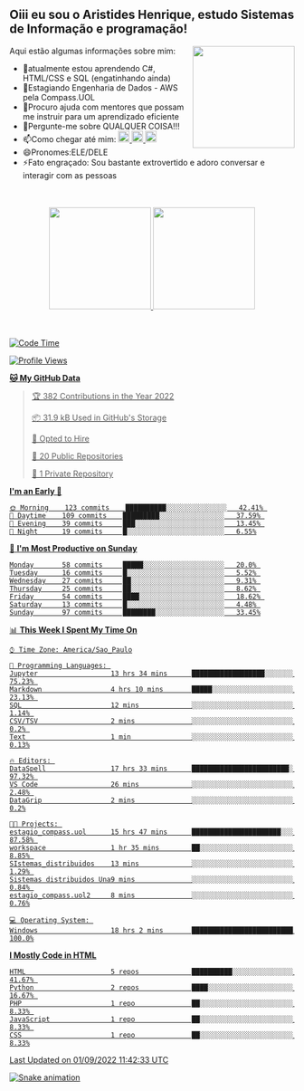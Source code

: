 ## Oiii eu sou o Aristides Henrique, estudo Sistemas de Informação e programação!

<div >
Aqui estão algumas informações sobre mim:<img align="right" height="180em" src="https://user-images.githubusercontent.com/97318481/177042589-45d62122-82a9-4a32-b3a7-87b322825b2f.png">
</div>

- 🌱atualmente estou aprendendo C#, HTML/CSS e SQL (engatinhando ainda)
- 👯Estagiando Engenharia de Dados - AWS pela Compass.UOL
- 🤔Procuro ajuda com mentores que possam me instruir para um aprendizado eficiente
- 💬Pergunte-me sobre QUALQUER COISA!!!
- 📫Como chegar até mim:
  <a href="https://www.instagram.com/aryhenry/" target="_blank">
  <img src="https://img.shields.io/badge/-Instagram-%23E4405F?style=for-the-badge&logo=instagram&logoColor=black" height="20px">
  </a>
  <a href="https://www.linkedin.com/in/aristides-henrique/" target="_blank">
  <img src="https://img.shields.io/badge/-LinkedIn-%230077B5?style=for-the-badge&logo=linkedin&logoColor=black" height="20px">
  </a> 
  <a href="mailto:arihenriqueuna@gmail.com">
  <img src="https://img.shields.io/badge/-Gmail-%23333?style=for-the-badge&logo=gmail&logoColor=white" height="20px">
  </a>
- 😄Pronomes:ELE/DELE
- ⚡Fato engraçado: Sou bastante extrovertido e adoro conversar e interagir com as pessoas
<br/>
<br/>
<div align="center">
  <a href="https://github.com/arihenrique">
  <img height="180em" src="https://github-readme-stats.vercel.app/api?username=arihenrique&show_icons=true&theme=dracula&include_all_commits=true&count_private=true"/>
  <img height="180em" src="https://github-readme-stats.vercel.app/api/top-langs/?username=arihenrique&layout=compact&langs_count=7&theme=dracula"/>
</div><br/><br/>

<!--START_SECTION:waka-->
![Code Time](http://img.shields.io/badge/Code%20Time-83%20hrs%2034%20mins-blue)

![Profile Views](http://img.shields.io/badge/Profile%20Views-123-blue)

**🐱 My GitHub Data** 

> 🏆 382 Contributions in the Year 2022
 > 
> 📦 31.9 kB Used in GitHub's Storage 
 > 
> 💼 Opted to Hire
 > 
> 📜 20 Public Repositories 
 > 
> 🔑 1 Private Repository 
 > 
**I'm an Early 🐤** 

```text
🌞 Morning    123 commits    ██████████░░░░░░░░░░░░░░░   42.41% 
🌇 Daytime    109 commits    █████████░░░░░░░░░░░░░░░░   37.59% 
🌃 Evening    39 commits     ███░░░░░░░░░░░░░░░░░░░░░░   13.45% 
🌙 Night      19 commits     █░░░░░░░░░░░░░░░░░░░░░░░░   6.55%

```
📅 **I'm Most Productive on Sunday** 

```text
Monday       58 commits     █████░░░░░░░░░░░░░░░░░░░░   20.0% 
Tuesday      16 commits     █░░░░░░░░░░░░░░░░░░░░░░░░   5.52% 
Wednesday    27 commits     ██░░░░░░░░░░░░░░░░░░░░░░░   9.31% 
Thursday     25 commits     ██░░░░░░░░░░░░░░░░░░░░░░░   8.62% 
Friday       54 commits     ████░░░░░░░░░░░░░░░░░░░░░   18.62% 
Saturday     13 commits     █░░░░░░░░░░░░░░░░░░░░░░░░   4.48% 
Sunday       97 commits     ████████░░░░░░░░░░░░░░░░░   33.45%

```


📊 **This Week I Spent My Time On** 

```text
⌚︎ Time Zone: America/Sao_Paulo

💬 Programming Languages: 
Jupyter                  13 hrs 34 mins      ██████████████████░░░░░░░   75.23% 
Markdown                 4 hrs 10 mins       █████░░░░░░░░░░░░░░░░░░░░   23.13% 
SQL                      12 mins             ░░░░░░░░░░░░░░░░░░░░░░░░░   1.14% 
CSV/TSV                  2 mins              ░░░░░░░░░░░░░░░░░░░░░░░░░   0.2% 
Text                     1 min               ░░░░░░░░░░░░░░░░░░░░░░░░░   0.13%

🔥 Editors: 
DataSpell                17 hrs 33 mins      ████████████████████████░   97.32% 
VS Code                  26 mins             ░░░░░░░░░░░░░░░░░░░░░░░░░   2.48% 
DataGrip                 2 mins              ░░░░░░░░░░░░░░░░░░░░░░░░░   0.2%

🐱‍💻 Projects: 
estagio_compass.uol      15 hrs 47 mins      ██████████████████████░░░   87.58% 
workspace                1 hr 35 mins        ██░░░░░░░░░░░░░░░░░░░░░░░   8.85% 
SIstemas_distribuidos    13 mins             ░░░░░░░░░░░░░░░░░░░░░░░░░   1.29% 
Sistemas distribuidos Una9 mins              ░░░░░░░░░░░░░░░░░░░░░░░░░   0.84% 
estagio_compass.uol2     8 mins              ░░░░░░░░░░░░░░░░░░░░░░░░░   0.76%

💻 Operating System: 
Windows                  18 hrs 2 mins       █████████████████████████   100.0%

```

**I Mostly Code in HTML** 

```text
HTML                     5 repos             ██████████░░░░░░░░░░░░░░░   41.67% 
Python                   2 repos             ████░░░░░░░░░░░░░░░░░░░░░   16.67% 
PHP                      1 repo              ██░░░░░░░░░░░░░░░░░░░░░░░   8.33% 
JavaScript               1 repo              ██░░░░░░░░░░░░░░░░░░░░░░░   8.33% 
CSS                      1 repo              ██░░░░░░░░░░░░░░░░░░░░░░░   8.33%

```



 Last Updated on 01/09/2022 11:42:33 UTC
<!--END_SECTION:waka-->

![Snake animation](https://github.com/arihenrique/arihenrique/blob/output/github-contribution-grid-snake.svg)
